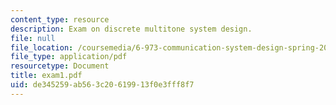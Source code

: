 ```yaml
---
content_type: resource
description: Exam on discrete multitone system design.
file: null
file_location: /coursemedia/6-973-communication-system-design-spring-2006/de345259ab563c20619913f0e3fff8f7_exam1.pdf
file_type: application/pdf
resourcetype: Document
title: exam1.pdf
uid: de345259-ab56-3c20-6199-13f0e3fff8f7
---
```


